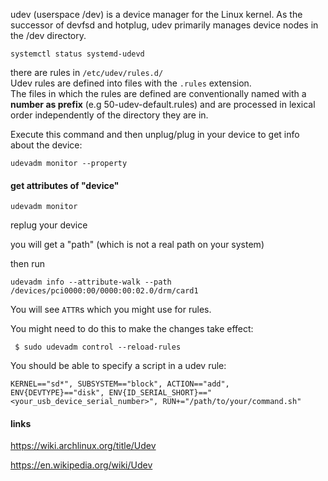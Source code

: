 udev (userspace /dev) is a device manager for the Linux kernel. As the successor of devfsd and hotplug, udev primarily manages device nodes in the /dev directory.
```
systemctl status systemd-udevd
```
there are rules in `/etc/udev/rules.d/`\
Udev rules are defined into files with the `.rules` extension.\
The files in which the rules are defined are conventionally named with a **number as prefix** (e.g 50-udev-default.rules) and are processed in lexical order independently of the directory they are in.

Execute this command and then unplug/plug in your device to get info about the device:
```
udevadm monitor --property
```

#### get attributes of "device"

```
udevadm monitor
```

replug your device

you will get a "path" (which is not a real path on your system)

then run
```
udevadm info --attribute-walk --path /devices/pci0000:00/0000:00:02.0/drm/card1
```

You will see `ATTR`s which you might use for rules.

You might need to do this to make the changes take effect:
``` 
 $ sudo udevadm control --reload-rules
```

You should be able to specify a script in a udev rule:
```
KERNEL=="sd*", SUBSYSTEM=="block", ACTION=="add", ENV{DEVTYPE}=="disk", ENV{ID_SERIAL_SHORT}=="<your_usb_device_serial_number>", RUN+="/path/to/your/command.sh"
```

#### links

https://wiki.archlinux.org/title/Udev

https://en.wikipedia.org/wiki/Udev
